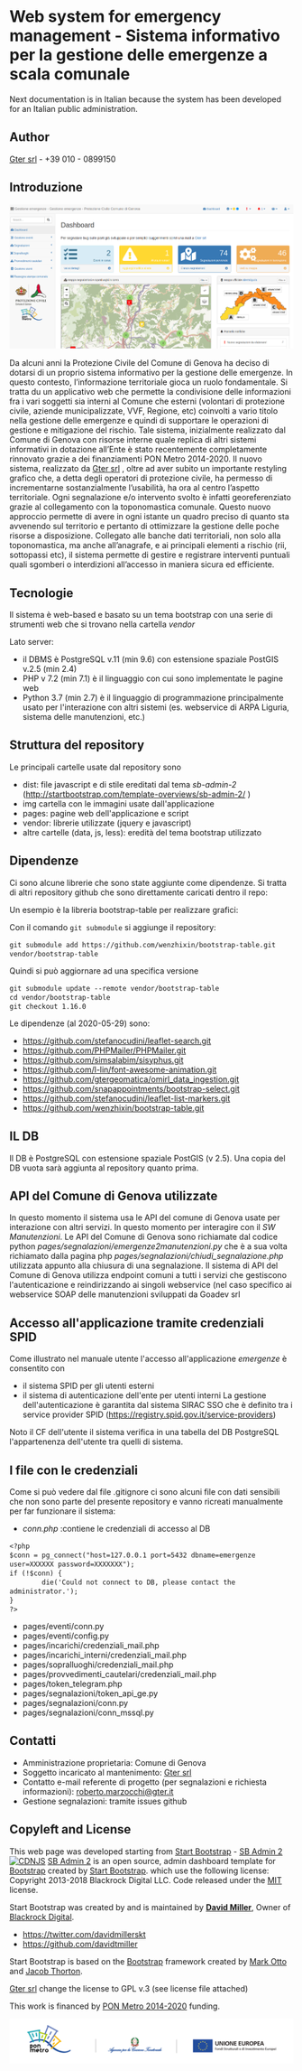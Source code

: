 # Web system for emergency management - Sistema informativo per la gestione delle emergenze a scala comunale

Next documentation is in Italian because the system has been developed for an Italian public administration.

## Author

[Gter srl](http://www.gter.it) - +39 010 - 0899150

## Introduzione

![alt text](dashboard.png)

Da alcuni anni la Protezione Civile del Comune di Genova ha deciso di dotarsi di un proprio sistema informativo per la gestione delle emergenze. In questo contesto, l’informazione territoriale gioca un ruolo fondamentale. Si tratta du un applicativo web che permette la condivisione delle informazioni fra i vari soggetti sia interni al Comune che esterni (volontari di protezione civile, aziende municipalizzate, VVF, Regione, etc) coinvolti a vario titolo nella gestione delle emergenze e quindi di supportare le operazioni di gestione e mitigazione del rischio. Tale sistema, inizialmente realizzato dal Comune di Genova con risorse interne quale replica di altri sistemi informativi in dotazione all’Ente è stato recentemente completamente rinnovato grazie a dei finanziamenti PON Metro 2014-2020. Il nuovo sistema, realizzato da [Gter srl](http://www.gter.it) , oltre ad aver subito un importante restyling grafico che, a detta degli operatori di protezione civile, ha permesso di incrementarne sostanzialmente l’usabilità, ha ora al centro l’aspetto territoriale. Ogni segnalazione e/o intervento svolto è infatti georeferenziato grazie al collegamento con la toponomastica comunale. Questo nuovo approccio permette di avere in ogni istante un quadro preciso di quanto sta avvenendo sul territorio e pertanto di ottimizzare la gestione delle poche risorse a disposizione. Collegato alle banche dati territoriali, non solo alla toponomastica, ma anche all’anagrafe, e ai principali elementi a rischio (rii, sottopassi etc), il sistema permette di gestire e registrare interventi puntuali quali sgomberi o interdizioni all’accesso in maniera sicura ed efficiente.


## Tecnologie
Il sistema è web-based e basato su un tema bootstrap con una serie di strumenti web che si trovano nella cartella *vendor*

Lato server: 

* il DBMS è PostgreSQL v.11 (min 9.6) con estensione spaziale PostGIS v.2.5 (min 2.4)
* PHP v 7.2 (min 7.1) è il linguaggio con cui sono implementate le pagine web 
* Python 3.7 (min 2.7) è il linguaggio di programmazione principalmente usato per l'interazione con altri sistemi (es. webservice di ARPA Liguria, sistema delle manutenzioni, etc.) 


## Struttura del repository
Le principali cartelle usate dal repository sono
* dist: file javascript e di stile ereditati dal tema *sb-admin-2*  (http://startbootstrap.com/template-overviews/sb-admin-2/ )
* img cartella con le immagini usate dall'applicazione
* pages: pagine web dell'applicazione e script
* vendor: librerie utilizzate (jquery e javascript)
* altre cartelle (data, js, less): eredità del tema bootstrap utilizzato




## Dipendenze
Ci sono alcune librerie che sono state aggiunte come dipendenze. Si tratta di altri repository github che sono direttamente caricati dentro il repo:

Un esempio è la libreria bootstrap-table per realizzare grafici:

Con il comando ```git submodule```  si aggiunge il repository: 

```
git submodule add https://github.com/wenzhixin/bootstrap-table.git vendor/bootstrap-table
```


Quindi si può aggiornare  ad una specifica versione

```
git submodule update --remote vendor/bootstrap-table
cd vendor/bootstrap-table 
git checkout 1.16.0
```

Le dipendenze (al 2020-05-29) sono:

* https://github.com/stefanocudini/leaflet-search.git
* https://github.com/PHPMailer/PHPMailer.git
* https://github.com/simsalabim/sisyphus.git
* https://github.com/l-lin/font-awesome-animation.git
* https://github.com/gtergeomatica/omirl_data_ingestion.git
* https://github.com/snapappointments/bootstrap-select.git
* https://github.com/stefanocudini/leaflet-list-markers.git
* https://github.com/wenzhixin/bootstrap-table.git

## IL DB
Il DB è PostgreSQL con estensione spaziale PostGIS (v 2.5). Una copia del DB vuota sarà aggiunta al repository quanto prima.



## API del Comune di Genova utilizzate
In questo momento il sistema usa le API del comune di Genova usate per interazione con altri servizi. In questo momento per interagire con il *SW Manutenzioni*. 
Le API del Comune di Genova sono richiamate dal codice python *pages/segnalazioni/emergenze2manutenzioni.py* che è a sua volta richiamato dalla pagina php *pages/segnalazioni/chiudi_segnalazione.php* utilizzata appunto alla chiusura di una segnalazione. 
Il sistema di API del Comune di Genova utilizza endpoint comuni a tutti i servizi che gestiscono l'autenticazione e reindirizzando ai singoli webservice (nel caso specifico ai webservice SOAP delle manutenzioni sviluppati da Goadev srl 


## Accesso all'applicazione tramite credenziali SPID
Come illustrato nel manuale utente l'accesso all'applicazione *emergenze* è consentito con
* il sistema SPID per gli utenti esterni
* il sistema di autenticazione dell'ente per utenti interni
La gestione dell'autenticazione è garantita dal sistema SIRAC SSO che è definito tra i service provider SPID 
(https://registry.spid.gov.it/service-providers)

Noto il CF dell'utente il sistema verifica in una tabella del DB PostgreSQL l'appartenenza dell'utente tra quelli di sistema.


## I file con le credenziali
Come si può vedere dal file .gitignore ci sono alcuni file con dati sensibili che non sono parte del presente repository e vanno ricreati manualmente per far funzionare  il sistema: 

* *conn.php* :contiene le credenziali di accesso al DB 
```
<?php 
$conn = pg_connect("host=127.0.0.1 port=5432 dbname=emergenze user=XXXXXX password=XXXXXXX");
if (!$conn) {
        die('Could not connect to DB, please contact the administrator.');
}
?>
```

* pages/eventi/conn.py
* pages/eventi/config.py
* pages/incarichi/credenziali_mail.php
* pages/incarichi_interni/credenziali_mail.php
* pages/sopralluoghi/credenziali_mail.php
* pages/provvedimenti_cautelari/credenziali_mail.php
* pages/token_telegram.php
* pages/segnalazioni/token_api_ge.py
* pages/segnalazioni/conn.py
* pages/segnalazioni/conn_mssql.py


## Contatti

* Amministrazione proprietaria: Comune di Genova
* Soggetto incaricato al mantenimento: [Gter srl](http://www.gter.it)
* Contatto e-mail referente di progetto (per segnalazioni e richiesta informazioni): roberto.marzocchi@gter.it
* Gestione segnalazioni: tramite issues github


## Copyleft and License

This web page was developed starting from [Start Bootstrap](http://startbootstrap.com/) - [SB Admin 2](http://startbootstrap.com/template-overviews/sb-admin-2/)
[![CDNJS](https://img.shields.io/cdnjs/v/startbootstrap-sb-admin-2.svg)](https://cdnjs.com/libraries/startbootstrap-sb-admin-2)
[SB Admin 2](http://startbootstrap.com/template-overviews/sb-admin-2/) is an open source, admin dashboard template for [Bootstrap](http://getbootstrap.com/) created by [Start Bootstrap](http://startbootstrap.com/).
which  use the following license: Copyright 2013-2018 Blackrock Digital LLC. Code released under the [MIT](https://github.com/BlackrockDigital/startbootstrap-sb-admin-2/blob/gh-pages/LICENSE) license.

Start Bootstrap was created by and is maintained by **[David Miller](http://davidmiller.io/)**, Owner of [Blackrock Digital](http://blackrockdigital.io/).

* https://twitter.com/davidmillerskt
* https://github.com/davidtmiller

Start Bootstrap is based on the [Bootstrap](http://getbootstrap.com/) framework created by [Mark Otto](https://twitter.com/mdo) and [Jacob Thorton](https://twitter.com/fat).


[Gter srl](http://wwww.gter.it) change the license to GPL v.3 (see license file attached)

This work is financed by [PON Metro 2014-2020](http://www.ponmetro.it) funding.

![alt text](./img/pon_metro/Barra_loghi.png)
